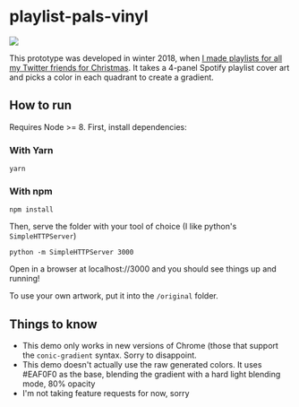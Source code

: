 # playlist-pals-vinyl

<img src="https://pbs.twimg.com/media/DvojGqqUwAApbmr.jpg:large" />

This prototype was developed in winter 2018, when [I made playlists for all my Twitter friends for Christmas](https://twitter.com/lilytried/status/1077112906544607232). It takes a 4-panel Spotify playlist cover art and picks a color in each quadrant to create a gradient. 

## How to run

Requires Node >= 8. First, install dependencies:

### With Yarn

```
yarn
```

### With npm

```
npm install
```

Then, serve the folder with your tool of choice (I like python's `SimpleHTTPServer`)

```
python -m SimpleHTTPServer 3000
```

Open in a browser at localhost://3000 and you should see things up and running!

To use your own artwork, put it into the `/original` folder.

## Things to know

- This demo only works in new versions of Chrome (those that support the `conic-gradient` syntax. Sorry to disappoint.
- This demo doesn't actually use the raw generated colors. It uses #EAF0F0 as the base, blending the gradient with a hard light blending mode, 80% opacity
- I'm not taking feature requests for now, sorry
